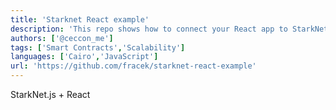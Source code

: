 ```yaml
---
title: 'Starknet React example'
description: 'This repo shows how to connect your React app to StarkNet.'
authors: ['@ceccon_me']
tags: ['Smart Contracts','Scalability']
languages: ['Cairo','JavaScript']
url: 'https://github.com/fracek/starknet-react-example'
---
```


StarkNet.js + React